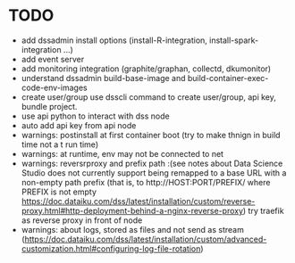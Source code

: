 # TODO
* add dssadmin install options (install-R-integration, install-spark-integration ...)
* add event server
* add monitoring integration (graphite/graphan, collectd, dkumonitor)
* understand dssadmin build-base-image and build-container-exec-code-env-images 
* create user/group use dsscli command to create user/group, api key, bundle project.
* use api python to interact with dss node
* auto add api key from api node
* warnings: postinstall at first container boot (try to make thnign in build time not a t run time)
* warnings: at runtime, env may not be connected to net 
* warnings: reversrproxy and prefix path :(see notes about Data Science Studio does not currently support being remapped to a base URL with a non-empty path prefix (that is, to http://HOST:PORT/PREFIX/ where PREFIX is not empty  https://doc.dataiku.com/dss/latest/installation/custom/reverse-proxy.html#http-deployment-behind-a-nginx-reverse-proxy)   try traefik as reverse proxy in front of node 
* warnings: about logs, stored as files and not send as stream (https://doc.dataiku.com/dss/latest/installation/custom/advanced-customization.html#configuring-log-file-rotation)

